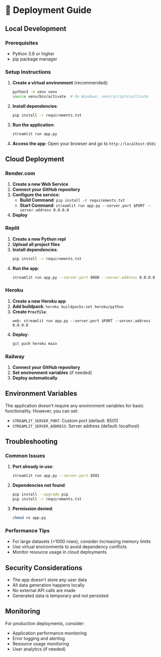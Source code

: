 # 🚀 Deployment Guide

## Local Development

### Prerequisites
- Python 3.8 or higher
- pip package manager

### Setup Instructions

1. **Create a virtual environment** (recommended):
   ```bash
   python3 -m venv venv
   source venv/bin/activate  # On Windows: venv\Scripts\activate
   ```

2. **Install dependencies**:
   ```bash
   pip install -r requirements.txt
   ```

3. **Run the application**:
   ```bash
   streamlit run app.py
   ```

4. **Access the app**:
   Open your browser and go to `http://localhost:8501`

## Cloud Deployment

### Render.com

1. **Create a new Web Service**
2. **Connect your GitHub repository**
3. **Configure the service**:
   - **Build Command**: `pip install -r requirements.txt`
   - **Start Command**: `streamlit run app.py --server.port $PORT --server.address 0.0.0.0`
4. **Deploy**

### Replit

1. **Create a new Python repl**
2. **Upload all project files**
3. **Install dependencies**:
   ```bash
   pip install -r requirements.txt
   ```
4. **Run the app**:
   ```bash
   streamlit run app.py --server.port 8080 --server.address 0.0.0.0
   ```

### Heroku

1. **Create a new Heroku app**
2. **Add buildpack**: `heroku buildpacks:set heroku/python`
3. **Create `Procfile`**:
   ```
   web: streamlit run app.py --server.port $PORT --server.address 0.0.0.0
   ```
4. **Deploy**:
   ```bash
   git push heroku main
   ```

### Railway

1. **Connect your GitHub repository**
2. **Set environment variables** (if needed)
3. **Deploy automatically**

## Environment Variables

The application doesn't require any environment variables for basic functionality. However, you can set:

- `STREAMLIT_SERVER_PORT`: Custom port (default: 8501)
- `STREAMLIT_SERVER_ADDRESS`: Server address (default: localhost)

## Troubleshooting

### Common Issues

1. **Port already in use**:
   ```bash
   streamlit run app.py --server.port 8502
   ```

2. **Dependencies not found**:
   ```bash
   pip install --upgrade pip
   pip install -r requirements.txt
   ```

3. **Permission denied**:
   ```bash
   chmod +x app.py
   ```

### Performance Tips

- For large datasets (>1000 rows), consider increasing memory limits
- Use virtual environments to avoid dependency conflicts
- Monitor resource usage in cloud deployments

## Security Considerations

- The app doesn't store any user data
- All data generation happens locally
- No external API calls are made
- Generated data is temporary and not persisted

## Monitoring

For production deployments, consider:
- Application performance monitoring
- Error logging and alerting
- Resource usage monitoring
- User analytics (if needed) 